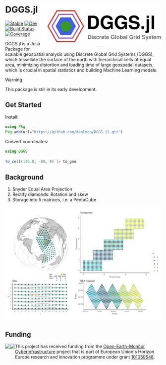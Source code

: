 # DGGS.jl <img src="docs/src/assets/logo.drawio.svg" align="right" height="138" />

[![Stable](https://img.shields.io/badge/docs-stable-blue.svg)](https://danlooo.github.io/DGGS.jl/stable/)
[![Dev](https://img.shields.io/badge/docs-dev-blue.svg)](https://danlooo.github.io/DGGS.jl/dev/)
[![Build Status](https://github.com/danlooo/DGGS.jl/actions/workflows/CI.yml/badge.svg?branch=main)](https://github.com/danlooo/DGGS.jl/actions/workflows/CI.yml?query=branch%3Amain)
[![Coverage](https://codecov.io/gh/danlooo/DGGS.jl/branch/main/graph/badge.svg)](https://codecov.io/gh/danlooo/DGGS.jl)

DGGS.jl is a Julia Package for scalable geospatial analysis using Discrete Global Grid Systems (DGGS), which tessellate the surface of the earth with hierarchical cells of equal area, minimizing distortion and loading time of large geospatial datasets, which is crucial in spatial statistics and building Machine Learning models.

> [!WARNING]  
> This package is still in its early development.

## Get Started

Install:

```julia
using Pkg
Pkg.add(url="https://github.com/danlooo/DGGS.jl.git")
```

Convert coordinates:

```julia
using DGGS

to_cell(120.8, -80, 8) |> to_geo
```

## Background

1. Snyder Equal Area Projection
1. Rectify diamonds: Rotation and skew
1. Storage into 5 matrices, i.e. a PentaCube

![](docs/src/assets/pentacube-overview.png)

## Funding

<p>
<a href = "https://earthmonitor.org/">
<img src="https://earthmonitor.org/wp-content/uploads/2022/04/european-union-155207_640-300x200.png" align="left" height="50" />
</a>

<a href = "https://earthmonitor.org/">
<img src="https://earthmonitor.org/wp-content/uploads/2022/04/OEM_Logo_Horizontal_Dark_Transparent_Background_205x38.png" align="left" height="50" />
</a>
</p>

This project has received funding from the [Open-Earth-Monitor Cyberinfrastructure](https://earthmonitor.org/) project that is part of European Union's Horizon Europe research and innovation programme under grant [101059548](https://cordis.europa.eu/project/id/101059548).
